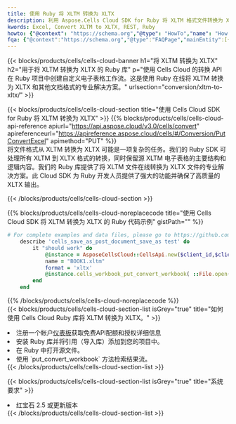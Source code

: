 ```yaml
---
title: 使用 Ruby 将 XLTM 转换为 XLTX
description: 利用 Aspose.Cells Cloud SDK for Ruby 将 XLTM 格式文件转换为 XLTX 格式文件。
kwords: Excel, Convert XLTM to XLTX, REST, Ruby
howto: {"@context": "https://schema.org","@type": "HowTo","name": "How to convert XLTM to XLTX using the Cells Cloud Ruby library.","description": "How to convert XLTM to XLTX using the Cells Cloud Ruby library.","image": {"@type": "ImageObject"},"url": "/ruby/conversion/xltm-to-xltx/","step": [{ "@type": "HowToStep","name": "How to convert XLTM to XLTX using the Cells Cloud Ruby library. step 1", "image": {"@type": "ImageObject",},"url": "/ruby/conversion/xltm-to-xltx/","text": "Register an account at <a href='https://dashboard.aspose.cloud/'>Dashboard</a> to get free API quota & authorization details",},{ "@type": "HowToStep","name": "How to convert XLTM to XLTX using the Cells Cloud Ruby library. step 1", "image": {"@type": "ImageObject",},"url": "/ruby/conversion/xltm-to-xltx/","text": "Install Ruby library and add the reference (import the library) to your project.",},{ "@type": "HowToStep","name": "How to convert XLTM to XLTX using the Cells Cloud Ruby library. step 1", "image": {"@type": "ImageObject",},"url": "/ruby/conversion/xltm-to-xltx/","text": "Open the source file in Ruby.",},{ "@type": "HowToStep","name": "How to convert XLTM to XLTX using the Cells Cloud Ruby library. step 1", "image": {"@type": "ImageObject",},"url": "/ruby/conversion/xltm-to-xltx/","text": "Use the `put_convert_workbook` method to retrieve the resulting stream.",}, ],"supply": {"@type": "HowToSupply","name": "document"},"tool": [{"@type": "HowToTool","name": "RubyMine, Visual Studio Code, Aptana Studio, NetBeans"},{"@type": "HowToTool","name": "Aspose Cells"}],"totalTime": "PT6M"}
fqa: {"@context":"https://schema.org","@type":"FAQPage","mainEntity":[{"@type":"Question","name":"Why convert file formats in C# using REST API?","acceptedAnswer":{"@type":"Answer","text":"Documents are encoded in many ways, and some files may be incompatible with the software you use. To open and read such files, just convert them to appropriate file formats.<br/><ol><li>Install .NET SDK and add the reference (import the library) to your project.</li><li>Open the source file in C# using REST API.</li><li>Call the PutConvertWorkbookRequest() method, passing an output filename with required extension.</li><li>Get the result of conversion as a separate file.</li></ol>"}},{"@type":"Question","name":"What file formats can I convert with your C# library?","acceptedAnswer":{"@type":"Answer","text":"We support a variety of file formats for conversion using .NET library, including XLSX, Excel, xls , PDF, CSV, HTML, Markdown, XML, PNG, JPG, TIFF, Json, TXT and many more."}},{"@type":"Question","name":"What is the maximum allowed file size for conversion using this .NET library?","acceptedAnswer":{"@type":"Answer","text":"There are no file size limits for format conversions using .NET library."}}]}
---
```

{{< blocks/products/cells/cells-cloud-banner h1="将 XLTM 转换为 XLTX" h2="用于将 XLTM 转换为 XLTX 的 Ruby 库" p="使用 Cells Cloud 的转换 API 在 Ruby 项目中创建自定义电子表格工作流。这是使用 Ruby 在线将 XLTM 转换为 XLTX 和其他文档格式的专业解决方案。" urlsection="conversion/xltm-to-xltx/" >}}

{{< blocks/products/cells/cells-cloud-section title="使用 Cells Cloud SDK for Ruby 将 XLTM 转换为 XLTX" >}}
{{% blocks/products/cells/cells-cloud-api-reference apiurl="https://api.aspose.cloud/v3.0/cells/convert" apireferenceurl="https://apireference.aspose.cloud/cells/#/Conversion/PutConvertExcel" apimethod="PUT" %}}
<br/>
将文件格式从 XLTM 转换为 XLTX 可能是一项复杂的任务。我们的 Ruby SDK 可处理所有 XLTM 到 XLTX 格式的转换，同时保留源 XLTM 电子表格的主要结构和逻辑内容。我们的 Ruby 库提供了将 XLTM 文件在线转换为 XLTX 文件的专业解决方案。此 Cloud SDK 为 Ruby 开发人员提供了强大的功能并确保了高质量的 XLTX 输出。

{{< /blocks/products/cells/cells-cloud-section >}}

{{% blocks/products/cells/cells-cloud-noreplacecode title="使用 Cells Cloud SDK 将 XLTM 转换为 XLTX 的 Ruby 代码示例" gistPath="" %}}
 
```ruby
# For complete examples and data files, please go to https://github.com/aspose-cells-cloud/aspose-cells-cloud-ruby/
    describe 'cells_save_as_post_document_save_as test' do
        it "should work" do
            @instance = AsposeCellsCloud::CellsApi.new($client_id,$client_secret,"v3.0","https://api.aspose.cloud/")
            name = "BOOK1.xltm"
            format = 'xltx'
            @instance.cells_workbook_put_convert_workbook( ::File.open(File.expand_path("data/"+name),"r")  {|io| io.read(io.size) },{:format=>format})     
        end
    end
```
 
{{% /blocks/products/cells/cells-cloud-noreplacecode %}}
<br/>
{{< blocks/products/cells/cells-cloud-section-list isGrey="true" title="如何使用 Cells Cloud Ruby 库将 XLTM 转换为 XLTX。" >}}
<li>注册一个帐户<a href="https://dashboard.aspose.cloud/">仪表板</a>获取免费API配额和授权详细信息</li>
<li>安装 Ruby 库并将引用（导入库）添加到您的项目中。</li>
<li>在 Ruby 中打开源文件。</li>
<li>使用 `put_convert_workbook` 方法检索结果流。</li>
{{< /blocks/products/cells/cells-cloud-section-list >}}

{{< blocks/products/cells/cells-cloud-section-list isGrey="true" title="系统要求" >}}
<li>红宝石 2.5 或更新版本</li>
{{< /blocks/products/cells/cells-cloud-section-list >}}
